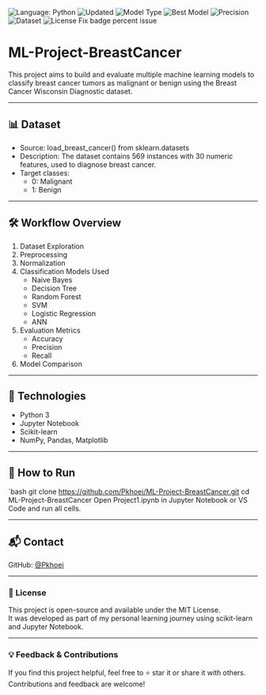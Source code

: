 ![Language: Python](https://img.shields.io/badge/Language-Python-blue)
![Updated](https://img.shields.io/badge/Updated-May_2025-success)
![Model Type](https://img.shields.io/badge/Model-Type:Classification-purple)
![Best Model](https://img.shields.io/badge/Best_Model-ANN_Accuracy:99%25-orange)
![Precision](https://img.shields.io/badge/Precision-98%25-blueviolet)
![Dataset](https://img.shields.io/badge/Dataset-Breast_Cancer_(Sklearn)-lightgrey)
![License](https://img.shields.io/badge/License-MIT-yellow)
Fix badge percent issue

# ML-Project-BreastCancer

This project aims to build and evaluate multiple machine learning models to classify breast cancer tumors as malignant or benign using the Breast Cancer Wisconsin Diagnostic dataset.

---

## 📊 Dataset

- Source: load_breast_cancer() from sklearn.datasets
- Description: The dataset contains 569 instances with 30 numeric features, used to diagnose breast cancer.
- Target classes:
  - 0: Malignant
  - 1: Benign

---

## 🛠️ Workflow Overview

1. Dataset Exploration  
2. Preprocessing  
3. Normalization  
4. Classification Models Used
   - Naive Bayes
   - Decision Tree
   - Random Forest
   - SVM
   - Logistic Regression
   - ANN
5. Evaluation Metrics
   - Accuracy  
   - Precision  
   - Recall  
6. Model Comparison

---

## 📌 Technologies

- Python 3  
- Jupyter Notebook  
- Scikit-learn  
- NumPy, Pandas, Matplotlib

---

## 🚀 How to Run

`bash
git clone https://github.com/Pkhoei/ML-Project-BreastCancer.git
cd ML-Project-BreastCancer
Open Project1.ipynb in Jupyter Notebook or VS Code and run all cells.

---

## 📬 Contact

GitHub: [@Pkhoei](https://github.com/Pkhoei)

---
### 📘 License

This project is open-source and available under the MIT License.  
It was developed as part of my personal learning journey using scikit-learn and Jupyter Notebook.

---

### 💡 Feedback & Contributions

If you find this project helpful, feel free to ⭐ star it or share it with others.  
Contributions and feedback are welcome!
